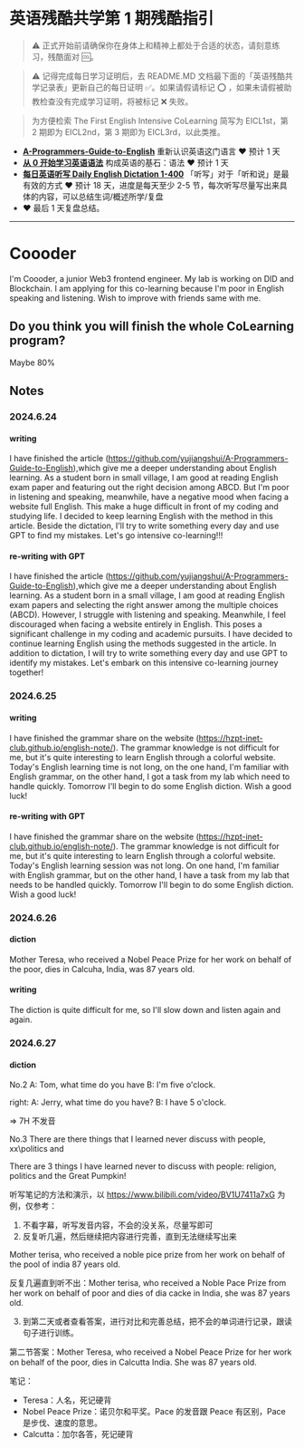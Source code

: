 # 英语残酷共学第 1 期残酷指引

> ⚠️ 正式开始前请确保你在身体上和精神上都处于合适的状态，请刻意练习，残酷面对 🆒。

> ⚠️ 记得完成每日学习证明后，去 README.MD 文档最下面的「英语残酷共学记录表」更新自己的每日证明 ✅。如果请假请标记 ⭕️ ，如果未请假被助教检查没有完成学习证明，将被标记 ❌ 失败。

> 为方便检索 The First English Intensive CoLearning 简写为 EICL1st，第 2 期即为 EICL2nd，第 3 期即为 EICL3rd，以此类推。

- [**A-Programmers-Guide-to-English**](https://github.com/yujiangshui/A-Programmers-Guide-to-English) 重新认识英语这门语言 ❤️ 预计 1 天
- [**从 0 开始学习英语语法**](https://hzpt-inet-club.github.io/english-note/) 构成英语的基石：语法 ❤️ 预计 1 天
- [**每日英语听写 Daily English Dictation 1-400**](https://www.bilibili.com/video/BV1U7411a7xG?p=3&vd_source=bc0666711d2280c24d54945ab9c11146) 「听写」对于「听和说」是最有效的方式 ❤️ 预计 18 天，进度是每天至少 2-5 节，每次听写尽量写出来具体的内容，可以总结生词/概述所学/复盘
- ❤️ 最后 1 天复盘总结。

---

# Coooder
I'm Coooder, a junior Web3 frontend engineer. My lab is working on DID and Blockchain. I am applying for this co-learning because I'm poor in English speaking and listening. Wish to improve with friends same with me.

## Do you think you will finish the whole CoLearning program?
Maybe 80%

## Notes
### 2024.6.24

#### writing
I have finished the article (https://github.com/yujiangshui/A-Programmers-Guide-to-English),which give me a deeper understanding about English learning. 
As a student born in small village, I am good at reading English exam paper and featuring out the right decision among ABCD. 
But I'm poor in listening and speaking, meanwhile, have a negative mood when facing a website full English. This make a huge difficult in front of my coding and studying life.
I decided to keep learning English with the method in this article. Beside the dictation, I'll try to write something every day and use GPT to find my mistakes.
Let's go intensive co-learning!!!

#### re-writing with GPT
I have finished the article (https://github.com/yujiangshui/A-Programmers-Guide-to-English),which give me a deeper understanding about English learning.
As a student born in a small village, I am good at reading English exam papers and selecting the right answer among the multiple choices (ABCD).
However, I struggle with listening and speaking. Meanwhile, I feel discouraged when facing a website entirely in English. This poses a significant challenge in my coding and academic pursuits.
I have decided to continue learning English using the methods suggested in the article. In addition to dictation, I will try to write something every day and use GPT to identify my mistakes.
Let's embark on this intensive co-learning journey together!

### 2024.6.25

#### writing
I have finished the grammar share on the website (https://hzpt-inet-club.github.io/english-note/). The grammar knowledge is not difficult for me, but it's quite interesting to learn English through a colorful website.
Today's English learning time is not long, on the one hand, I'm familiar with English grammar, on the other hand, I got a task from my lab which need to handle quickly.
Tomorrow I'll begin to do some English diction. Wish a good luck!

#### re-writing with GPT
I have finished the grammar share on the website (https://hzpt-inet-club.github.io/english-note/). The grammar knowledge is not difficult for me, but it's quite interesting to learn English through a colorful website.
Today's English learning session was not long. On one hand, I'm familiar with English grammar, but on the other hand, I have a task from my lab that needs to be handled quickly.
Tomorrow I'll begin to do some English diction. Wish a good luck!

### 2024.6.26

#### diction
Mother Teresa, who received a Nobel Peace Prize for her work on behalf of the poor, dies in Calcuha, India, was 87 years old.

#### writing
The diction is quite difficult for me, so I'll slow down and listen again and again.

### 2024.6.27

#### diction

No.2
A: Tom, what time do you have
B: I'm five o'clock.

right:
A: Jerry, what time do you have?
B: I have 5 o'clock.

=> 7H 不发音

No.3
There are there things that I learned never discuss with people, xx\politics and 

There are 3 things I have learned never to discuss with people: religion, politics and the Great Pumpkin!

听写笔记的方法和演示，以 https://www.bilibili.com/video/BV1U7411a7xG 为例，仅参考：

1. 不看字幕，听写发音内容，不会的没关系，尽量写即可
2. 反复听几遍，然后继续把内容进行完善，直到无法继续写出来

Mother terisa, who received a noble pice prize from her work on behalf of the pool of india 87 years old.

反复几遍直到听不出：Mother terisa, who received a Noble Pace Prize from her work on behalf of poor and dies of dia cacke in India, she was 87 years old.

3. 到第二天或者查看答案，进行对比和完善总结，把不会的单词进行记录，跟读句子进行训练。

第二节答案：Mother Teresa, who received a Nobel Peace Prize for her work on behalf of the poor, dies in Calcutta India. She was 87 years old.

笔记：

- Teresa：人名，死记硬背
- Nobel Peace Prize：诺贝尔和平奖。Pace 的发音跟 Peace 有区别，Pace 是步伐、速度的意思。
- Calcutta：加尔各答，死记硬背
